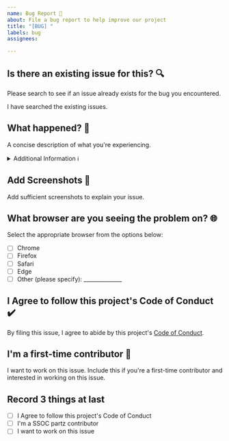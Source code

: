 ```yaml
---
name: Bug Report 🐛
about: File a bug report to help improve our project
title: "[BUG] "
labels: bug
assignees: 

---
```


## Is there an existing issue for this? 🔍
Please search to see if an issue already exists for the bug you encountered. 

I have searched the existing issues.

## What happened? 🚨
A concise description of what you're experiencing.

<details>
<summary>Additional Information ℹ️</summary>
  
Add any additional information here, such as error messages, logs, or steps you've already tried to troubleshoot the issue.
</details>

## Add Screenshots 📸
Add sufficient screenshots to explain your issue.

## What browser are you seeing the problem on? 🌐
Select the appropriate browser from the options below:

- [ ] Chrome
- [ ] Firefox
- [ ] Safari
- [ ] Edge
- [ ] Other (please specify): ______________

## I Agree to follow this project's Code of Conduct ✔️
By filing this issue, I agree to abide by this project's [Code of Conduct](link_to_code_of_conduct).

## I'm a first-time contributor 🌟
I want to work on this issue. Include this if you're a first-time contributor and interested in working on this issue.

## Record 3 things at last
- [ ] I Agree to follow this project's Code of Conduct
- [ ] I'm a SSOC partz contributor
- [ ] I want to work on this issue
